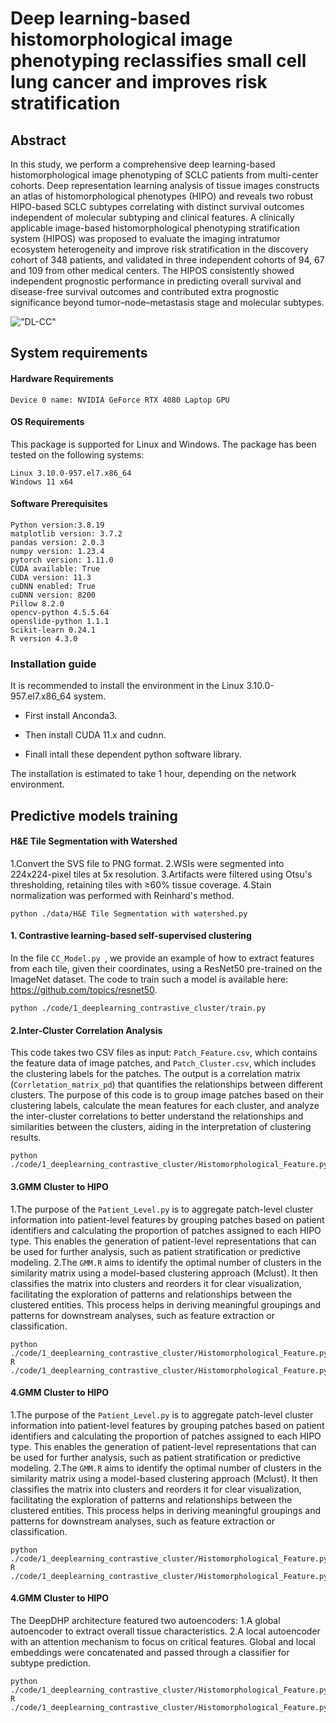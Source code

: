 
# Deep learning-based histomorphological image phenotyping reclassifies small cell lung cancer and improves risk stratification
## Abstract
In this study, we perform a comprehensive deep learning-based histomorphological image phenotyping of SCLC patients from multi-center cohorts. Deep representation learning analysis of tissue images constructs an atlas of histomorphological phenotypes (HIPO) and reveals two robust HIPO-based SCLC subtypes correlating with distinct survival outcomes independent of molecular subtyping and clinical features. A clinically applicable image-based histomorphological phenotyping stratification system (HIPOS) was proposed to evaluate the imaging intratumor ecosystem heterogeneity and improve risk stratification in the discovery cohort of 348 patients, and validated in three independent cohorts of 94, 67 and 109 from other medical centers. The HIPOS consistently showed independent prognostic performance in predicting overall survival and disease-free survival outcomes and contributed extra prognostic significance beyond tumor–node–metastasis stage and molecular subtypes.

!["DL-CC"](./assets/DLCC.png)

## System requirements

#### Hardware Requirements

```
Device 0 name: NVIDIA GeForce RTX 4080 Laptop GPU
```

#### OS Requirements

This package is supported for Linux and Windows. The package has been tested on the following systems:

```
Linux 3.10.0-957.el7.x86_64
Windows 11 x64
```
#### Software Prerequisites

```
Python version:3.8.19
matplotlib version: 3.7.2
pandas version: 2.0.3
numpy version: 1.23.4
pytorch version: 1.11.0
CUDA available: True
CUDA version: 11.3
cuDNN enabled: True
cuDNN version: 8200
Pillow 8.2.0
opencv-python 4.5.5.64
openslide-python 1.1.1
Scikit-learn 0.24.1
R version 4.3.0
```

### Installation guide

It is recommended to install the environment in the Linux 3.10.0-957.el7.x86_64 system.

* First install Anconda3.

* Then install CUDA 11.x and cudnn.

* Finall intall these dependent python software library.

The installation is estimated to take 1 hour, depending on the network environment.




## Predictive models training

#### H&E Tile Segmentation with Watershed
  1.Convert the SVS file to PNG format.
  2.WSIs were segmented into 224x224-pixel tiles at 5x resolution.
  3.Artifacts were filtered using Otsu's thresholding, retaining tiles with ≥60% tissue coverage.
  4.Stain normalization was performed with Reinhard's method.
```
python ./data/H&E Tile Segmentation with watershed.py 
```
#### 1. Contrastive learning-based self-supervised clustering


In the file `CC_Model.py `, we provide an example of how to extract features
from each tile, given their coordinates, using a ResNet50 pre-trained on the ImageNet dataset.
The code to train such a model is available here: https://github.com/topics/resnet50.
```
python ./code/1_deeplearning_contrastive_cluster/train.py 
```
#### 2.Inter-Cluster Correlation Analysis
This code takes two CSV files as input: `Patch_Feature.csv`, which contains the feature data of image patches, and `Patch_Cluster.csv`, which includes the clustering labels for the patches. The output is a correlation matrix (`Corrletation_matrix_pd`) that quantifies the relationships between different clusters. The purpose of this code is to group image patches based on their clustering labels, calculate the mean features for each cluster, and analyze the inter-cluster correlations to better understand the relationships and similarities between the clusters, aiding in the interpretation of clustering results.
```
python ./code/1_deeplearning_contrastive_cluster/Histomorphological_Feature.py 
```
#### 3.GMM Cluster to HIPO
1.The purpose of the `Patient_Level.py` is to aggregate patch-level cluster information into patient-level features by grouping patches based on patient identifiers and calculating the proportion of patches assigned to each HIPO type. This enables the generation of patient-level representations that can be used for further analysis, such as patient stratification or predictive modeling.
2.The `GMM.R` aims to identify the optimal number of clusters in the similarity matrix using a model-based clustering approach (Mclust). It then classifies the matrix into clusters and reorders it for clear visualization, facilitating the exploration of patterns and relationships between the clustered entities. This process helps in deriving meaningful groupings and patterns for downstream analyses, such as feature extraction or classification.
```
python ./code/1_deeplearning_contrastive_cluster/Histomorphological_Feature.py
R ./code/1_deeplearning_contrastive_cluster/Histomorphological_Feature.py
```
#### 4.GMM Cluster to HIPO
1.The purpose of the `Patient_Level.py` is to aggregate patch-level cluster information into patient-level features by grouping patches based on patient identifiers and calculating the proportion of patches assigned to each HIPO type. This enables the generation of patient-level representations that can be used for further analysis, such as patient stratification or predictive modeling.
2.The `GMM.R` aims to identify the optimal number of clusters in the similarity matrix using a model-based clustering approach (Mclust). It then classifies the matrix into clusters and reorders it for clear visualization, facilitating the exploration of patterns and relationships between the clustered entities. This process helps in deriving meaningful groupings and patterns for downstream analyses, such as feature extraction or classification.
```
python ./code/1_deeplearning_contrastive_cluster/Histomorphological_Feature.py
R ./code/1_deeplearning_contrastive_cluster/Histomorphological_Feature.py
```

#### 4.GMM Cluster to HIPO
The DeepDHP architecture featured two autoencoders:
  1.A global autoencoder to extract overall tissue characteristics.
  2.A local autoencoder with an attention mechanism to focus on critical features.
Global and local embeddings were concatenated and passed through a classifier for subtype prediction.
```
python ./code/1_deeplearning_contrastive_cluster/Histomorphological_Feature.py
R ./code/1_deeplearning_contrastive_cluster/Histomorphological_Feature.py
```

